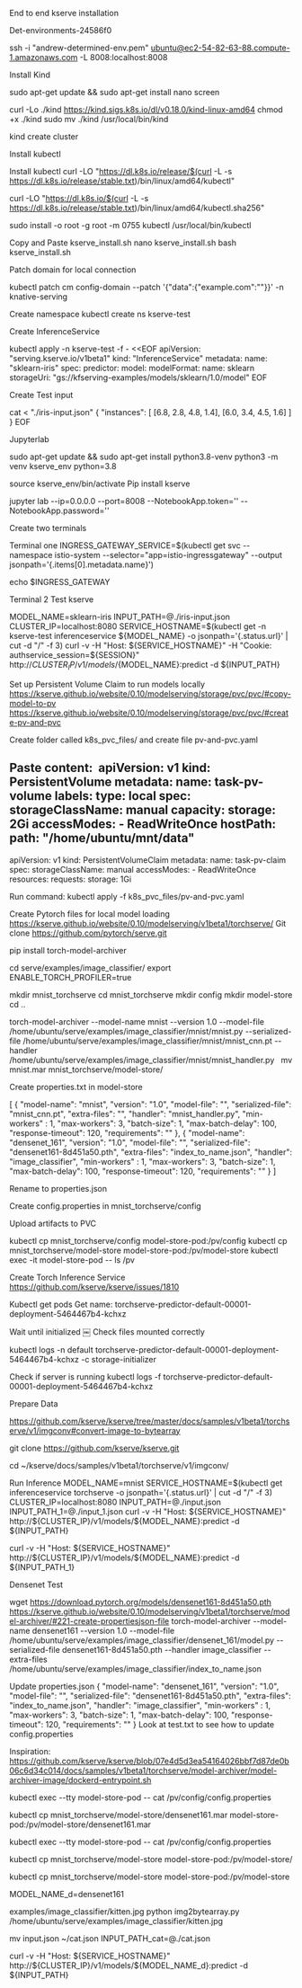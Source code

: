 End to end kserve installation

Det-environments-24586f0


ssh -i "andrew-determined-env.pem" ubuntu@ec2-54-82-63-88.compute-1.amazonaws.com -L 8008:localhost:8008

Install Kind

sudo apt-get update && sudo apt-get install nano screen

curl -Lo ./kind https://kind.sigs.k8s.io/dl/v0.18.0/kind-linux-amd64
chmod +x ./kind
sudo mv ./kind /usr/local/bin/kind

kind create cluster

Install kubectl 

Install kubectl
curl -LO "https://dl.k8s.io/release/$(curl -L -s https://dl.k8s.io/release/stable.txt)/bin/linux/amd64/kubectl"

curl -LO "https://dl.k8s.io/$(curl -L -s https://dl.k8s.io/release/stable.txt)/bin/linux/amd64/kubectl.sha256"

sudo install -o root -g root -m 0755 kubectl /usr/local/bin/kubectl

Copy and Paste kserve_install.sh
nano kserve_install.sh
bash kserve_install.sh


Patch domain for local connection

kubectl patch cm config-domain --patch '{"data":{"example.com":""}}' -n knative-serving

Create namespace
kubectl create ns kserve-test


Create InferenceService

kubectl apply -n kserve-test -f - <<EOF
apiVersion: "serving.kserve.io/v1beta1"
kind: "InferenceService"
metadata:
  name: "sklearn-iris"
spec:
  predictor:
    model:
      modelFormat:
        name: sklearn
      storageUri: "gs://kfserving-examples/models/sklearn/1.0/model"
EOF

Create Test input

cat <<EOF > "./iris-input.json"
{ 
  "instances": [
    [6.8,  2.8,  4.8,  1.4],
    [6.0,  3.4,  4.5,  1.6]
  ]
}
EOF


Jupyterlab

sudo apt-get update && sudo apt-get  install python3.8-venv
python3 -m venv kserve_env python=3.8

source kserve_env/bin/activate
Pip install kserve

jupyter lab --ip=0.0.0.0 --port=8008 --NotebookApp.token='' --NotebookApp.password=''

Create two terminals

Terminal one
INGRESS_GATEWAY_SERVICE=$(kubectl get svc --namespace istio-system --selector="app=istio-ingressgateway" --output jsonpath='{.items[0].metadata.name}')

echo $INGRESS_GATEWAY

Terminal 2
Test kserve 

MODEL_NAME=sklearn-iris
INPUT_PATH=@./iris-input.json
CLUSTER_IP=localhost:8080
 SERVICE_HOSTNAME=$(kubectl get -n kserve-test inferenceservice ${MODEL_NAME} -o jsonpath='{.status.url}' | cut -d "/" -f 3)
curl -v -H "Host: ${SERVICE_HOSTNAME}" -H "Cookie: authservice_session=${SESSION}" http://${CLUSTER_IP}/v1/models/${MODEL_NAME}:predict -d ${INPUT_PATH}


Set up Persistent Volume Claim to run models locally
https://kserve.github.io/website/0.10/modelserving/storage/pvc/pvc/#copy-model-to-pv 
https://kserve.github.io/website/0.10/modelserving/storage/pvc/pvc/#create-pv-and-pvc

Create folder called k8s_pvc_files/ and create file pv-and-pvc.yaml

Paste content: 
apiVersion: v1
kind: PersistentVolume
metadata:
  name: task-pv-volume
  labels:
    type: local
spec:
  storageClassName: manual
  capacity:
    storage: 2Gi
  accessModes:
    - ReadWriteOnce
  hostPath:
    path: "/home/ubuntu/mnt/data"
---
apiVersion: v1
kind: PersistentVolumeClaim
metadata:
  name: task-pv-claim
spec:
  storageClassName: manual
  accessModes:
    - ReadWriteOnce
  resources:
    requests:
      storage: 1Gi

Run command:
kubectl apply -f k8s_pvc_files/pv-and-pvc.yaml 

Create Pytorch files for local model loading
https://kserve.github.io/website/0.10/modelserving/v1beta1/torchserve/ 
Git clone https://github.com/pytorch/serve.git 

pip install torch-model-archiver

cd serve/examples/image_classifier/
export ENABLE_TORCH_PROFILER=true
 
mkdir mnist_torchserve
cd mnist_torchserve
mkdir config
mkdir model-store
cd ..


torch-model-archiver --model-name mnist --version 1.0 --model-file /home/ubuntu/serve/examples/image_classifier/mnist/mnist.py --serialized-file /home/ubuntu/serve/examples/image_classifier/mnist/mnist_cnn.pt --handler  /home/ubuntu/serve/examples/image_classifier/mnist/mnist_handler.py  
mv mnist.mar mnist_torchserve/model-store/

Create properties.txt in model-store

[
  {
    "model-name": "mnist",
    "version": "1.0",
    "model-file": "",
    "serialized-file": "mnist_cnn.pt",
    "extra-files": "",
    "handler": "mnist_handler.py",
    "min-workers" : 1,
    "max-workers": 3,
    "batch-size": 1,
    "max-batch-delay": 100,
    "response-timeout": 120,
    "requirements": ""
  },
  {
    "model-name": "densenet_161",
    "version": "1.0",
    "model-file": "",
    "serialized-file": "densenet161-8d451a50.pth",
    "extra-files": "index_to_name.json",
    "handler": "image_classifier",
    "min-workers" : 1,
    "max-workers": 3,
    "batch-size": 1,
    "max-batch-delay": 100,
    "response-timeout": 120,
    "requirements": ""
  }
]

Rename to properties.json

Create config.properties in mnist_torchserve/config

Upload artifacts to PVC


kubectl cp  mnist_torchserve/config model-store-pod:/pv/config
kubectl cp  mnist_torchserve/model-store model-store-pod:/pv/model-store
kubectl exec -it model-store-pod -- ls /pv

Create Torch Inference Service
https://github.com/kserve/kserve/issues/1810 

Kubectl get pods
Get name: torchserve-predictor-default-00001-deployment-5464467b4-kchxz

Wait until initialized
￼
Check files mounted correctly

kubectl logs -n default torchserve-predictor-default-00001-deployment-5464467b4-kchxz -c storage-initializer

Check if server is running
kubectl logs -f torchserve-predictor-default-00001-deployment-5464467b4-kchxz

Prepare Data

https://github.com/kserve/kserve/tree/master/docs/samples/v1beta1/torchserve/v1/imgconv#convert-image-to-bytearray

git clone https://github.com/kserve/kserve.git

cd ~/kserve/docs/samples/v1beta1/torchserve/v1/imgconv/


Run Inference
MODEL_NAME=mnist
SERVICE_HOSTNAME=$(kubectl get inferenceservice torchserve -o jsonpath='{.status.url}' | cut -d "/" -f 3)
CLUSTER_IP=localhost:8080
INPUT_PATH=@./input.json
INPUT_PATH_1=@./input_1.json
curl -v -H "Host: ${SERVICE_HOSTNAME}"  http://${CLUSTER_IP}/v1/models/${MODEL_NAME}:predict -d ${INPUT_PATH}


curl -v -H "Host: ${SERVICE_HOSTNAME}"  http://${CLUSTER_IP}/v1/models/${MODEL_NAME}:predict -d ${INPUT_PATH_1}


Densenet Test

wget https://download.pytorch.org/models/densenet161-8d451a50.pth
https://kserve.github.io/website/0.10/modelserving/v1beta1/torchserve/model-archiver/#221-create-propertiesjson-file 
torch-model-archiver --model-name densenet161 --version 1.0 --model-file /home/ubuntu/serve/examples/image_classifier/densenet_161/model.py --serialized-file densenet161-8d451a50.pth --handler image_classifier --extra-files /home/ubuntu/serve/examples/image_classifier/index_to_name.json

Update properties.json
  {
    "model-name": "densenet_161",
    "version": "1.0",
    "model-file": "",
    "serialized-file": "densenet161-8d451a50.pth",
    "extra-files": "index_to_name.json",
    "handler": "image_classifier",
    "min-workers" : 1,
    "max-workers": 3,
    "batch-size": 1,
    "max-batch-delay": 100,
    "response-timeout": 120,
    "requirements": ""
  }
Look at test.txt to see how to update config.properties

Inspiration: https://github.com/kserve/kserve/blob/07e4d5d3ea54164026bbf7d87de0b06c6d34c014/docs/samples/v1beta1/torchserve/model-archiver/model-archiver-image/dockerd-entrypoint.sh 

kubectl exec --tty model-store-pod -- cat /pv/config/config.properties

kubectl cp mnist_torchserve/model-store/densenet161.mar model-store-pod:/pv/model-store/densenet161.mar

kubectl exec --tty model-store-pod -- cat /pv/config/config.properties

kubectl cp  mnist_torchserve/model-store model-store-pod:/pv/model-store/

kubectl cp  mnist_torchserve/model-store model-store-pod:/pv/model-store


MODEL_NAME_d=densenet161

examples/image_classifier/kitten.jpg
python img2bytearray.py /home/ubuntu/serve/examples/image_classifier/kitten.jpg

mv input.json ~/cat.json
INPUT_PATH_cat=@./cat.json

curl -v -H "Host: ${SERVICE_HOSTNAME}"  http://${CLUSTER_IP}/v1/models/${MODEL_NAME_d}:predict -d ${INPUT_PATH}


